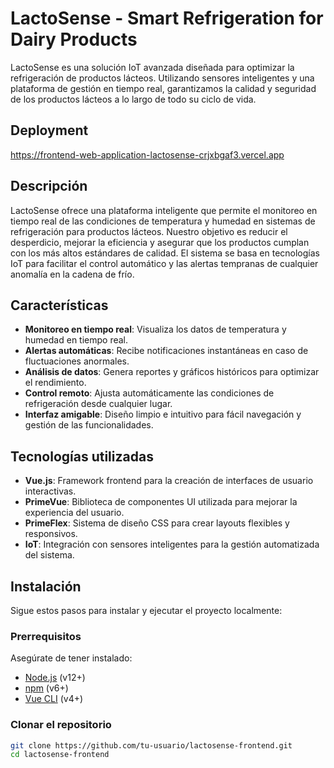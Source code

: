 # LactoSense - Smart Refrigeration for Dairy Products

LactoSense es una solución IoT avanzada diseñada para optimizar la refrigeración de productos lácteos. Utilizando sensores inteligentes y una plataforma de gestión en tiempo real, garantizamos la calidad y seguridad de los productos lácteos a lo largo de todo su ciclo de vida.

## Deployment 

https://frontend-web-application-lactosense-crjxbgaf3.vercel.app
## Descripción

LactoSense ofrece una plataforma inteligente que permite el monitoreo en tiempo real de las condiciones de temperatura y humedad en sistemas de refrigeración para productos lácteos. Nuestro objetivo es reducir el desperdicio, mejorar la eficiencia y asegurar que los productos cumplan con los más altos estándares de calidad. El sistema se basa en tecnologías IoT para facilitar el control automático y las alertas tempranas de cualquier anomalía en la cadena de frío.

## Características

- **Monitoreo en tiempo real**: Visualiza los datos de temperatura y humedad en tiempo real.
- **Alertas automáticas**: Recibe notificaciones instantáneas en caso de fluctuaciones anormales.
- **Análisis de datos**: Genera reportes y gráficos históricos para optimizar el rendimiento.
- **Control remoto**: Ajusta automáticamente las condiciones de refrigeración desde cualquier lugar.
- **Interfaz amigable**: Diseño limpio e intuitivo para fácil navegación y gestión de las funcionalidades.

## Tecnologías utilizadas

- **Vue.js**: Framework frontend para la creación de interfaces de usuario interactivas.
- **PrimeVue**: Biblioteca de componentes UI utilizada para mejorar la experiencia del usuario.
- **PrimeFlex**: Sistema de diseño CSS para crear layouts flexibles y responsivos.
- **IoT**: Integración con sensores inteligentes para la gestión automatizada del sistema.


## Instalación

Sigue estos pasos para instalar y ejecutar el proyecto localmente:

### Prerrequisitos

Asegúrate de tener instalado:

- [Node.js](https://nodejs.org/en/) (v12+)
- [npm](https://www.npmjs.com/) (v6+)
- [Vue CLI](https://cli.vuejs.org/) (v4+)

### Clonar el repositorio

```bash
git clone https://github.com/tu-usuario/lactosense-frontend.git
cd lactosense-frontend
